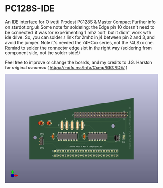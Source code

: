 # PC128S-IDE
An IDE interface for Olivetti Prodest PC128S & Master Compact
Further info on stardot.org.uk
Some note for soldering:
the Edge pin 10 doesn't need to be connected, it was for experimenting 1 mhz port, but it didn't work with ide drive. So, you can solder a link for 2mhz in j4 between pin 2 and 3, and avoid the jumper.
Note it's needed the 74HCxx series, not the 74LSxx one.
Remind to solder the connector edge slot in the right way (soldering from component side, not the solder side!)

Feel free to improve or change the boards, and my credits to J.G. Harston for original schemes ( https://mdfs.net/Info/Comp/BBC/IDE/ ) 

![ScreenShot](https://raw.githubusercontent.com/aotta/PC128S-IDE/main/PC128S_IDE.png)
